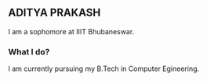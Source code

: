<head><link rel="shortcut icon" href="/favicon.ico" type="image/x-icon">
<link rel="icon" href="/favicon.ico" type="image/x-icon"></head>

## ADITYA PRAKASH

I am a sophomore at IIIT Bhubaneswar. 

### What I do? 

I am currently pursuing my B.Tech in Computer Egineering.
